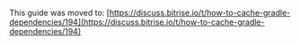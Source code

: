This guide was moved to: [https://discuss.bitrise.io/t/how-to-cache-gradle-dependencies/194](https://discuss.bitrise.io/t/how-to-cache-gradle-dependencies/194)
